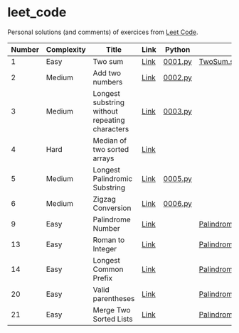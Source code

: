 # leet_code

Personal solutions (and comments) of exercices from [Leet Code](https://leetcode.com).

| Number | Complexity | Title                                          | Link                                                                                            | Python                                       | Scala                                                                        |
|--------|------------|------------------------------------------------|-------------------------------------------------------------------------------------------------|----------------------------------------------|------------------------------------------------------------------------------|
| 1      | Easy       | Two sum                                        | [Link](https://leetcode.com/problems/two-sum/description/)                                      | [0001.py](../master/src/main/python/0001.py) | [TwoSum.scala](../master/src/main/scala/TwoSum.scala)                        |
| 2      | Medium     | Add two numbers                                | [Link](https://leetcode.com/problems/add-two-numbers/description/)                              | [0002.py](../master/src/main/python/0002.py) | []()                                                                         |
| 3      | Medium     | Longest substring without repeating characters | [Link](https://leetcode.com/problems/longest-substring-without-repeating-characters/description/) | [0003.py](../master/src/main/python/0003.py) | []()                                                                         |
| 4      | Hard       | Median of two sorted arrays                    | [Link](https://leetcode.com/problems/median-of-two-sorted-arrays/description/)                  | [](../master/src/main/python/0004.py)        | []()                                                                         |
| 5      | Medium     | Longest Palindromic Substring                  | [Link](https://leetcode.com/problems/longest-substring-without-repeating-characters/description/)                  | [0005.py](../master/src/main/python/0005.py) | []()                                                                         |
| 6      | Medium     | Zigzag Conversion                              | [Link](https://leetcode.com/problems/zigzag-conversion/description/)                     | [0006.py](../master/src/main/python/0006.py) | []()                                                                         |
| 9      | Easy       | Palindrome Number                              | [Link](https://leetcode.com/problems/palindrome-number/description/)                     | [](../master/src/main/python/0009.py)        | [PalindromeNumber.scala](../master/src/main/scala/PalindromeNumber.scala)    |
| 13     | Easy       | Roman to Integer                               | [Link](https://leetcode.com/problems/roman-to-integer/description)                      | [](../master/src/main/python/0013.py)        | [PalindromeNumber.scala](../master/src/main/scala/RomanToInteger.scala)      |
| 14     | Easy       | Longest Common Prefix                          | [Link](https://leetcode.com/problems/longest-common-prefix/description)                     | [](../master/src/main/python/0014.py)        | [PalindromeNumber.scala](../master/src/main/scala/LongestCommonPrefix.scala) |
| 20     | Easy       | Valid parentheses                              | [Link](https://leetcode.com/problems/valid-parentheses/description)                      | [](../master/src/main/python/0020.py)        | [PalindromeNumber.scala](../master/src/main/scala/ValidParentheses.scala)    |
| 21     | Easy       | Merge Two Sorted Lists                         | [Link](https://leetcode.com/problems/merge-two-sorted-lists/description)                      | [](../master/src/main/python/0021.py)        | [PalindromeNumber.scala](../master/src/main/scala/MergeTwoSortedLists.scala)    |